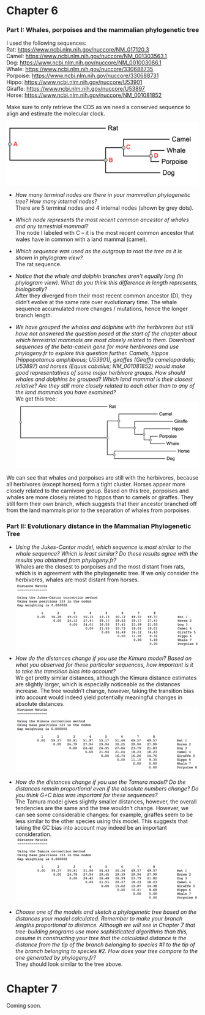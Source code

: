 # Chapter 6

### Part I: Whales, porpoises and the mammalian phylogenetic tree

I used the following sequences:  
Rat: https://www.ncbi.nlm.nih.gov/nuccore/NM_017120.3  
Camel: https://www.ncbi.nlm.nih.gov/nuccore/NM_001303563.1  
Dog: https://www.ncbi.nlm.nih.gov/nuccore/NM_001003086.1  
Whale: https://www.ncbi.nlm.nih.gov/nuccore/330688735  
Porpoise: https://www.ncbi.nlm.nih.gov/nuccore/330688731   
Hippo: https://www.ncbi.nlm.nih.gov/nuccore/U53901   
Giraffe: https://www.ncbi.nlm.nih.gov/nuccore/U53897   
Horse: https://www.ncbi.nlm.nih.gov/nuccore/NM_001081852   

Make sure to only retrieve the CDS as we need a conserved sequence to align and estimate the molecular clock.

![First tree](https://github.com/jucikisistok/biap/blob/master/figures/tree1.png)  

- *How many terminal nodes are there in your mammalian phylogenetic tree? How many internal nodes?*  
There are 5 terminal nodes and 4 internal nodes (shown by grey dots). 

- *Which node represents the most recent common ancestor of whales and any terrestrial mammal?*   
The node I labeled with C – it is the most recent common ancestor that wales have in common with a land mammal (camel). 

- *Which sequence was used as the outgroup to root the tree as it is shown in phylogram view?*  
The rat sequence.

- *Notice that the whale and dolphin branches aren’t equally long (in phylogram view). What do you think this difference in length represents, biologically?*  
After they diverged from their most recent common ancestor (D), they didn’t evolve at the same rate over evolutionary time. The whale sequence accumulated more changes / mutations, hence the longer branch length.

- *We have grouped the whales and dolphins with the herbivores but still have not answered the question posed at the start of the chapter about which terrestrial mammals are most closely related to them. Download sequences of the beta-casein gene for more herbivores and use phylogeny.fr to explore this question further. Camels, hippos (Hippopotamus amphibious; U53901), giraffes (Giraffa camelopardalis; U53897) and horses (Equus caballus; NM_001081852) would make good representatives of some major herbivore groups. How should whales and dolphins be grouped? Which land mammal is their closest relative? Are they still more closely related to each other than to any of the land mammals you have examined?*  
We get this tree:
![Second tree](https://github.com/jucikisistok/biap/blob/master/figures/tree2.png)  
 
We can see that whales and porpoises are still with the herbivores, because all herbivores (except horses) form a tight cluster. Horses appear more closely related to the carnivore group. Based on this tree, porpoises and whales are more closely related to hippos than to camels or giraffes. They still form their own branch, which suggests that their ancestor branched off from the land mammals prior to the separation of whales from porpoises.

### Part II: Evolutionary distance in the Mammalian Phylogenetic Tree

- *Using the Jukes-Cantor model, which sequence is most similar to the whale sequence? Which is least similar? Do these results agree with the results you obtained from phylogeny.fr?*  
Whales are the closest to porpoises and the most distant from rats, which is in agreement with the phylogenetic tree. If we only consider the herbivores, whales are most distant from horses.
![Jukes-Cantor model](https://github.com/jucikisistok/biap/blob/master/figures/jc.png)  

- *How do the distances change if you use the Kimura model? Based on what you observed for these particular sequences, how important is it to take the transition bias into account?*  
We get pretty similar distances, although the Kimura distance estimates are slightly larger, which is especially noticeable as the distances increase. The tree wouldn’t change, however, taking the transition bias into account would indeed yield potentially meaningful changes in absolute distances.
![Kimura model](https://github.com/jucikisistok/biap/blob/master/figures/kimura.png)  

- *How do the distances change if you use the Tamura model? Do the distances remain proportional even if the absolute numbers change? Do you think G+C bias was important for these sequences?*  
The Tamura model gives slightly smaller distances, however, the overall tendencies are the same and the tree wouldn’t change. However, we can see some considerable changes: for example, giraffes seem to be less similar to the other species using this model. This suggests that taking the GC bias into account may indeed be an important consideration.
![Tamura model](https://github.com/jucikisistok/biap/blob/master/figures/tamura.png)  

- *Choose one of the models and sketch a phylogenetic tree based on the distances your model calculated. Remember to make your branch lengths proportional to distance. Although we will see in Chapter 7 that tree-building programs use more sophisticated algorithms than this, assume in constructing your tree that the calculated distance is the distance from the tip of the branch belonging to species #1 to the tip of the branch belonging to species #2. How does your tree compare to the one generated by phylogeny.fr?*  
They should look similar to the tree above.

# Chapter 7
Coming soon.
